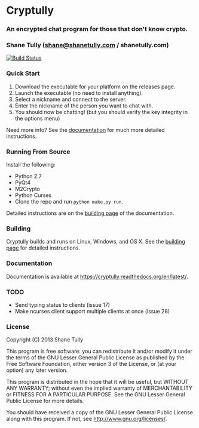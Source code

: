 Cryptully
=========

### An encrypted chat program for those that don't know crypto.
### Shane Tully (shane@shanetully.com / shanetully.com)

[![Build Status](https://travis-ci.org/shanet/Cryptully.png)](https://travis-ci.org/shanet/Cryptully)

### Quick Start

1. Download the executable for your platform on the releases page.
2. Launch the executable (no need to install anything).
3. Select a nickname and connect to the server.
4. Enter the nickname of the person you want to chat with.
5. You should now be chatting! (but you should verify the key integrity in the options menu)

Need more info? See the [documentation](https://cryptully.readthedocs.org/en/latest/) for much more detailed instructions.

### Running From Source

Install the following:

* Python 2.7
* PyQt4
* M2Crypto
* Python Curses
* Clone the repo and run `python make.py run`.

Detailed instructions are on the [building page](https://cryptully.readthedocs.org/en/latest/building.html) of the documentation.

### Building

Cryptully builds and runs on Linux, Windows, and OS X. See the [building page](https://cryptully.readthedocs.org/en/latest/building.html) for detailed instructions.

### Documentation

Documentation is available at https://cryptully.readthedocs.org/en/latest/.

### TODO

* Send typing status to clients (issue 17)
* Make ncurses client support multiple clients at once (issue 28)

### License

Copyright (C) 2013 Shane Tully

This program is free software: you can redistribute it and/or modify
it under the terms of the GNU Lesser General Public License as published by
the Free Software Foundation, either version 3 of the License, or
(at your option) any later version.

This program is distributed in the hope that it will be useful,
but WITHOUT ANY WARRANTY; without even the implied warranty of
MERCHANTABILITY or FITNESS FOR A PARTICULAR PURPOSE.  See the
GNU Lesser General Public License for more details.

You should have received a copy of the GNU Lesser General Public License
along with this program.  If not, see <http://www.gnu.org/licenses/>.
